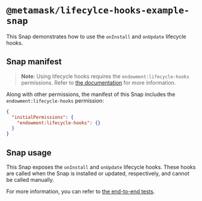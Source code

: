 # `@metamask/lifecylce-hooks-example-snap`

This Snap demonstrates how to use the `onInstall` and `onUpdate` lifecycle
hooks.

## Snap manifest

> **Note**: Using lifecycle hooks requires the `endowment:lifecycle-hooks`
> permissions. Refer to [the documentation](https://docs.metamask.io/snaps/reference/permissions/#endowmentlifecycle-hooks)
> for more information.

Along with other permissions, the manifest of this Snap includes the
`endowment:lifecycle-hooks` permission:

```json
{
  "initialPermissions": {
    "endowment:lifecycle-hooks": {}
  }
}
```

## Snap usage

This Snap exposes the `onInstall` and `onUpdate` lifecycle hooks. These hooks
are called when the Snap is installed or updated, respectively, and cannot be
called manually.

For more information, you can refer to
[the end-to-end tests](./src/index.test.ts).
